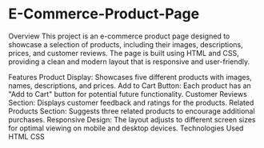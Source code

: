 # E-Commerce-Product-Page
Overview
This project is an e-commerce product page designed to showcase a selection of products, including their images, descriptions, prices, and customer reviews. The page is built using HTML and CSS, providing a clean and modern layout that is responsive and user-friendly.

Features
Product Display: Showcases five different products with images, names, descriptions, and prices.
Add to Cart Button: Each product has an "Add to Cart" button for potential future functionality.
Customer Reviews Section: Displays customer feedback and ratings for the products.
Related Products Section: Suggests three related products to encourage additional purchases.
Responsive Design: The layout adjusts to different screen sizes for optimal viewing on mobile and desktop devices.
Technologies Used
HTML
CSS
